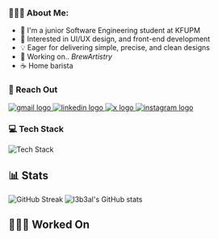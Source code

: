 ### 👨🏻‍💻 About Me:
* 🏫 I'm a junior Software Engineering student at KFUPM
* 🌱 Interested in UI/UX design, and front-end development
* 💡 Eager for delivering simple, precise, and clean designs
* 🔭 Working on.. _BrewArtistry_
* ☕ Home barista

### 💬 Reach Out
<div align="left">
  <a href="mailto:alabdulaal.alii@gmail.com" target="_blank">
    <img src="https://skillicons.dev/icons?i=gmail" alt="gmail logo"  />
  </a>
  <a href="https://www.linkedin.com/in/l3b3al" target="_blank">
    <img src="https://skillicons.dev/icons?i=linkedin" alt="linkedin logo"  />
  </a>
  <a href="https://twitter.com/l3b3al" target="_blank">
    <img src="https://skillicons.dev/icons?i=twitter" alt="x logo"  />
  </a>
  <a href="https://www.instagram.com/l3b3al/" target="_blank">
    <img src="https://skillicons.dev/icons?i=instagram" alt="instagram logo"  />
  </a>
</div>

### 💻 Tech Stack
![Tech Stack](https://skillicons.dev/icons?i=figma,css,html,js,ts,tailwind,react,nextjs,astro,dart,flutter,postman,supabase,vercel,vscode)

## 📊 Stats
![GitHub Streak](https://streak-stats.demolab.com/?user=l3b3al&theme=github-dark-blue)
![l3b3al's GitHub stats](https://github-readme-stats.vercel.app/api?username=l3b3al&show_icons=true&theme=github_dark)

## 🙋🏻‍♂️ Worked On
